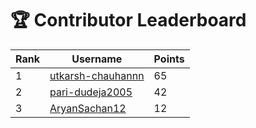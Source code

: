 # 🏆 Contributor Leaderboard

| Rank | Username | Points |
|------|----------|--------|
| 1 | [utkarsh-chauhannn](https://github.com/utkarsh-chauhannn) | 65 |
| 2 | [pari-dudeja2005](https://github.com/pari-dudeja2005) | 42 |
| 3 | [AryanSachan12](https://github.com/AryanSachan12) | 12 |